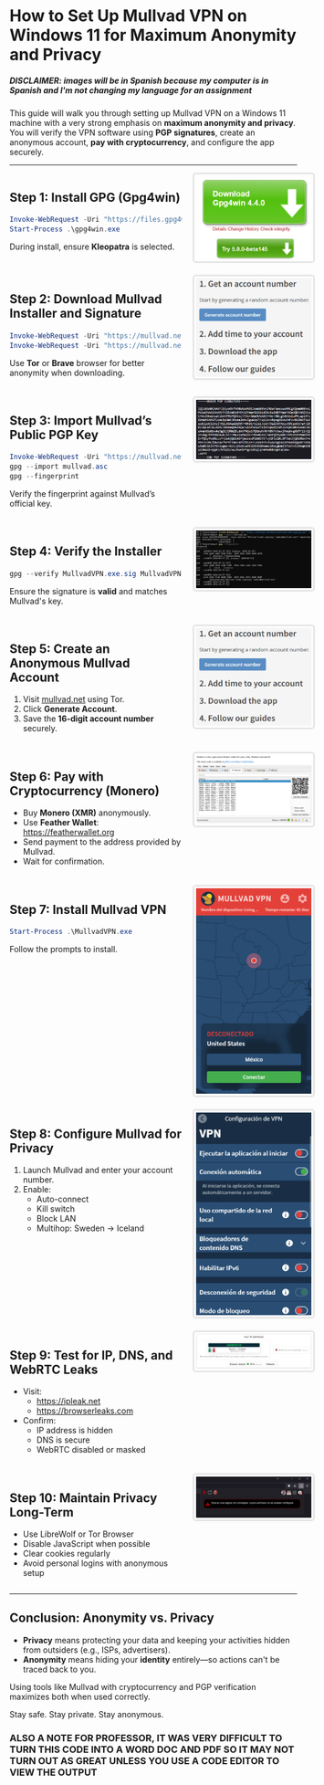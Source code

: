 # How to Set Up Mullvad VPN on Windows 11 for Maximum Anonymity and Privacy


##### ***DISCLAIMER: images will be in Spanish because my computer is in Spanish and I'm not changing my language for an assignment***

This guide will walk you through setting up Mullvad VPN on a Windows 11 machine with a very strong emphasis on **maximum anonymity and privacy**. You will verify the VPN software using **PGP signatures**, create an anonymous account, **pay with cryptocurrency**, and configure the app securely.

---

<style>
div.grid {
  display: grid;
  grid-template-columns: 60% 40%;
  gap: 20px;
}
div.left {
  grid-column: 1;
}
div.right {
  grid-column: 2;
}
img {
  width: auto; /* force image to scale with column */
  height: auto;
  border: 1px solid #ccc;
  border-radius: 4px;
  padding: 4px;
  box-shadow: 0 0 4px rgba(0,0,0,0.1);
}
</style>


<div class="grid">

<div class="left">

## Step 1: Install GPG (Gpg4win)
```powershell
Invoke-WebRequest -Uri "https://files.gpg4win.org/gpg4win-4.2.0.exe" -OutFile "gpg4win.exe"
Start-Process .\gpg4win.exe
```
During install, ensure **Kleopatra** is selected.

</div>
<div class="right">
<img src="gpginstall.png" alt="Gpg4win installer screenshot">
</div>

<div class="left">

## Step 2: Download Mullvad Installer and Signature
```powershell
Invoke-WebRequest -Uri "https://mullvad.net/en/download/app/exe/latest" -OutFile "MullvadVPN.exe"
Invoke-WebRequest -Uri "https://mullvad.net/en/download/app/exe/latest/signature" -OutFile "MullvadVPN.exe.sig"
```
Use **Tor** or **Brave** browser for better anonymity when downloading.

</div>
<div class="right">
<img src="mullvad.png" alt="Downloading Mullvad VPN">
</div>

<div class="left">

## Step 3: Import Mullvad’s Public PGP Key
```powershell
Invoke-WebRequest -Uri "https://mullvad.net/media/mullvad-code-signing.asc" -OutFile "mullvad.asc"
gpg --import mullvad.asc
gpg --fingerprint
```
Verify the fingerprint against Mullvad’s official key.

</div>
<div class="right">
<img src="mullvadgpg.png" alt="Kleopatra key import">
</div>

<div class="left">

## Step 4: Verify the Installer
```powershell
gpg --verify MullvadVPN.exe.sig MullvadVPN.exe
```
Ensure the signature is **valid** and matches Mullvad's key.

</div>
<div class="right">
<img src="signatureconfirmed.png" alt="PGP verification success">
</div>

<div class="left">

## Step 5: Create an Anonymous Mullvad Account
1. Visit [mullvad.net](https://mullvad.net) using Tor.
2. Click **Generate Account**.
3. Save the **16-digit account number** securely.

</div>
<div class="right">
<img src="mullvad.png" alt="Mullvad anonymous account creation">
</div>

<div class="left">

## Step 6: Pay with Cryptocurrency (Monero)
- Buy **Monero (XMR)** anonymously.
- Use **Feather Wallet**: https://featherwallet.org
- Send payment to the address provided by Mullvad.
- Wait for confirmation.

</div>
<div class="right">
<img src="featherwallet.png" alt="Feather wallet payment screen">
</div>

<div class="left">

## Step 7: Install Mullvad VPN
```powershell
Start-Process .\MullvadVPN.exe
```
Follow the prompts to install.

</div>
<div class="right">
<img src="mullvadlooks.png" alt="Mullvad installation wizard">
</div>

<div class="left">

## Step 8: Configure Mullvad for Privacy
1. Launch Mullvad and enter your account number.
2. Enable:
   - Auto-connect
   - Kill switch
   - Block LAN
   - Multihop: Sweden → Iceland

</div>
<div class="right">
<img src="mullvadconfigs.png" alt="Mullvad VPN privacy settings">
</div>

<div class="left">

## Step 9: Test for IP, DNS, and WebRTC Leaks
- Visit:
  - https://ipleak.net
  - https://browserleaks.com
- Confirm:
  - IP address is hidden
  - DNS is secure
  - WebRTC disabled or masked

</div>
<div class="right">
<img src="ipleak.png" alt="IP leak test results">
</div>

<div class="left">

## Step 10: Maintain Privacy Long-Term
- Use LibreWolf or Tor Browser
- Disable JavaScript when possible
- Clear cookies regularly
- Avoid personal logins with anonymous setup

</div>
<div class="right">
<img src="noscript.png" alt="Tor browser in use">
</div>

</div>

---

## Conclusion: Anonymity vs. Privacy

- **Privacy** means protecting your data and keeping your activities hidden from outsiders (e.g., ISPs, advertisers).
- **Anonymity** means hiding your **identity** entirely—so actions can't be traced back to you.

Using tools like Mullvad with cryptocurrency and PGP verification maximizes both when used correctly.

Stay safe. Stay private. Stay anonymous.

### ALSO A NOTE FOR PROFESSOR, IT WAS VERY DIFFICULT TO TURN THIS CODE INTO A WORD DOC AND PDF SO IT MAY NOT TURN OUT AS GREAT UNLESS YOU USE A CODE EDITOR TO VIEW THE OUTPUT
